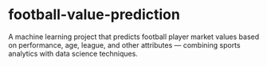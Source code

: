 # football-value-prediction
A machine learning project that predicts football player market values based on performance, age, league, and other attributes — combining sports analytics with data science techniques.
